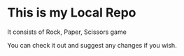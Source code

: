 # This is my Local Repo

It consists of Rock, Paper, Scissors game

You can check it out and suggest any changes if you wish.